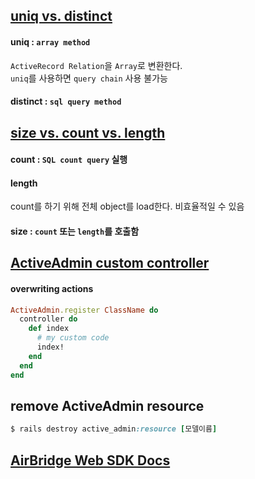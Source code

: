 ## [uniq vs. distinct](https://stackoverflow.com/questions/39575398/rails-uniq-vs-distinct)
#### uniq : `array method`
`ActiveRecord Relation`을 `Array`로 변환한다.  
`uniq`를 사용하면 `query chain` 사용 불가능  
#### distinct : `sql query method`

## [size vs. count vs. length](https://medium.com/@craigsheen/count-vs-length-in-rails-4308e83f6292)
#### count : `SQL count query` 실행
#### length
count를 하기 위해 전체 object를 load한다. 비효율적일 수 있음  
#### size : `count` 또는 `length`를 호출함

## [ActiveAdmin custom controller](https://github.com/watson/active_admin/wiki/Extend-default-controller-methods)
#### overwriting actions
```ruby
ActiveAdmin.register ClassName do
  controller do
    def index
      # my custom code
      index!
    end
  end
end
```

## remove ActiveAdmin resource
```ruby
$ rails destroy active_admin:resource [모델이름]
```

## [AirBridge Web SDK Docs](https://docs.airbridge.io/ko/web/)
